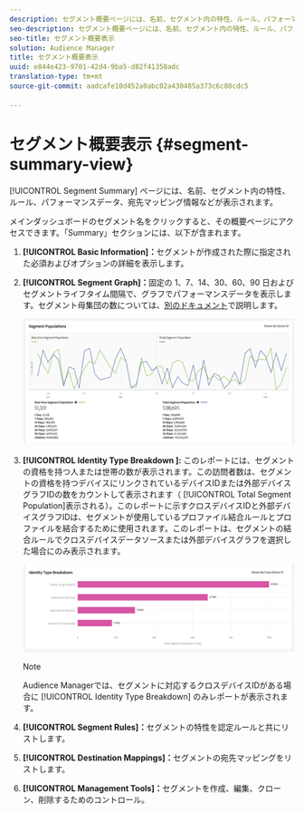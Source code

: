 ```yaml
---
description: セグメント概要ページには、名前、セグメント内の特性、ルール、パフォーマンスデータ、宛先マッピング情報などが表示されます。
seo-description: セグメント概要ページには、名前、セグメント内の特性、ルール、パフォーマンスデータ、宛先マッピング情報などが表示されます。
seo-title: セグメント概要表示
solution: Audience Manager
title: セグメント概要表示
uuid: e844e423-9701-42d4-9ba5-d82f41358adc
translation-type: tm+mt
source-git-commit: aadcafe10d452a0abc02a430485a373c6c80cdc5

---
```



# セグメント概要表示 {#segment-summary-view}

[!UICONTROL Segment Summary] ページには、名前、セグメント内の特性、ルール、パフォーマンスデータ、宛先マッピング情報などが表示されます。

メインダッシュボードのセグメント名をクリックすると、その概要ページにアクセスできます。「Summary」セクションには、以下が含まれます。

1. **[!UICONTROL Basic Information]：**&#x200B;セグメントが作成された際に指定された必須およびオプションの詳細を表示します。
1. **[!UICONTROL Segment Graph]：**&#x200B;固定の 1、7、14、30、60、90 日およびセグメントライフタイム間隔で、グラフでパフォーマンスデータを表示します。セグメント母集団の数については、[別のドキュメント](../../features/segments/segment-builder-data.md)で説明します。

   ![セグメントグラフ](assets/segment-graph.png)

1. **[!UICONTROL Identity Type Breakdown ]:** このレポートには、セグメントの資格を持つ人または世帯の数が表示されます。この訪問者数は、セグメントの資格を持つデバイスにリンクされているデバイスIDまたは外部デバイスグラフIDの数をカウントして表示されます（ [!UICONTROL Total Segment Population]表示される）。このレポートに示すクロスデバイスIDと外部デバイスグラフIDは、セグメントが使用しているプロファイル結合ルールとプロファイルを結合するために使用されます。このレポートは、セグメントの結合ルールでクロスデバイスデータソースまたは外部デバイスグラフを選択した場合にのみ表示されます。

   ![セグメントグラフ](assets/segment-type.png)

   >[!NOTE]
   >
   >Audience Managerでは、セグメントに対応するクロスデバイスIDがある場合に [!UICONTROL Identity Type Breakdown] のみレポートが表示されます。

1. **[!UICONTROL Segment Rules]：**&#x200B;セグメントの特性を認定ルールと共にリストします。
1. **[!UICONTROL Destination Mappings]：**&#x200B;セグメントの宛先マッピングをリストします。
1. **[!UICONTROL Management Tools]：**&#x200B;セグメントを作成、編集、クローン、削除するためのコントロール。